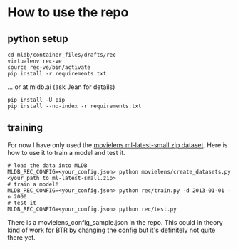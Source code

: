 How to use the repo
===================

python setup
------------
    
    cd mldb/container_files/drafts/rec
    virtualenv rec-ve
    source rec-ve/bin/activate
    pip install -r requirements.txt

... or at mldb.ai (ask Jean for details)

    pip install -U pip
    pip install --no-index -r requirements.txt

training
--------

For now I have only used the [movielens ml-latest-small.zip dataset][1]. Here
is how to use it to train a model and test it.

    # load the data into MLDB
    MLDB_REC_CONFIG=<your_config.json> python movielens/create_datasets.py <your path to ml-latest-small.zip>
    # train a model!
    MLDB_REC_CONFIG=<your_config.json> python rec/train.py -d 2013-01-01 -n 2000
    # test it
    MLDB_REC_CONFIG=<your_config.json> python rec/test.py

There is a movielens_config_sample.json in the repo. This could in theory kind
of work for BTR by changing the config but it's definitely not quite there yet. 
    

[1]: http://grouplens.org/datasets/movielens/


